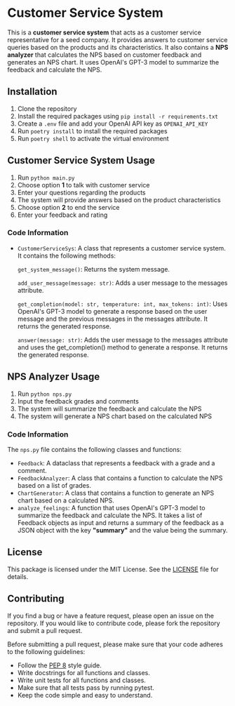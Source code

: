 # Customer Service System
This is a **customer service system** that acts as a customer service representative for a seed company. It provides answers to customer service queries based on the products and its characteristics.
It also contains a **NPS analyzer** that calculates the NPS based on customer feedback and generates an NPS chart. It uses OpenAI's GPT-3 model to summarize the feedback and calculate the NPS.

## Installation
1. Clone the repository
2. Install the required packages using `pip install -r requirements.txt`
3. Create a `.env` file and add your OpenAI API key as `OPENAI_API_KEY`
4. Run `poetry install` to install the required packages
5. Run `poetry shell` to activate the virtual environment


## Customer Service System Usage
1. Run `python main.py`
2. Choose option **1** to talk with customer service
3. Enter your questions regarding the products
4. The system will provide answers based on the product characteristics
5. Choose option **2** to end the service
6. Enter your feedback and rating


### Code Information
- `CustomerServiceSys`: A class that represents a customer service system. It contains the following methods:

    `get_system_message()`: Returns the system message.
  
    `add_user_message(message: str)`: Adds a user message to the messages attribute.
  
    `get_completion(model: str, temperature: int, max_tokens: int)`: Uses OpenAI's GPT-3 model to generate a response based on the user message and the previous messages in the messages attribute. It returns the generated response.
  
    `answer(message: str)`: Adds the user message to the messages attribute and uses the get_completion() method to generate a response. It returns the generated response.


## NPS Analyzer Usage
1. Run `python nps.py`
2. Input the feedback grades and comments
3. The system will summarize the feedback and calculate the NPS
4. The system will generate a NPS chart based on the calculated NPS


### Code Information
The `nps.py` file contains the following classes and functions:

- `Feedback`: A dataclass that represents a feedback with a grade and a comment.
- `FeedbackAnalyzer`: A class that contains a function to calculate the NPS based on a list of grades.
- `ChartGenerator`: A class that contains a function to generate an NPS chart based on a calculated NPS.
- `analyze_feelings`: A function that uses OpenAI's GPT-3 model to summarize the feedback and calculate the NPS. It takes a list of Feedback objects as input and returns a summary of the feedback as a JSON object with the key **"summary"** and the value being the summary.


## License
This package is licensed under the MIT License. See the [LICENSE](LICENSE) file for details.

## Contributing
If you find a bug or have a feature request, please open an issue on the repository. If you would like to contribute code, please fork the repository and submit a pull request.

Before submitting a pull request, please make sure that your code adheres to the following guidelines:
 - Follow the [PEP 8](https://www.python.org/dev/peps/pep-0008/) style guide.
 - Write docstrings for all functions and classes.
 - Write unit tests for all functions and classes.
 - Make sure that all tests pass by running pytest.
 - Keep the code simple and easy to understand.
